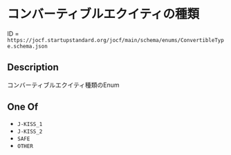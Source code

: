 # コンバーティブルエクイティの種類

ID = `https://jocf.startupstandard.org/jocf/main/schema/enums/ConvertibleType.schema.json`

## Description

コンバーティブルエクイティ種類のEnum

## One Of

- `J-KISS_1`
- `J-KISS_2`
- `SAFE`
- `OTHER`
